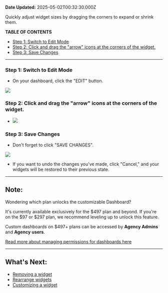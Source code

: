 **Date Updated:** 2025-05-02T00:32:30.000Z

Quickly adjust widget sizes by dragging the corners to expand or shrink them.

  
**TABLE OF CONTENTS**

   * [Step 1: Switch to Edit Mode](#Step-1%3A-Switch-to-Edit-Mode)
   * [Step 2: Click and drag the "arrow" icons at the corners of the widget.](#Step-2%3A%C2%A0Click-and-drag-the-)
   * [Step 3: Save Changes](#Step-3%3A-Save-Changes)

---

### **Step 1: Switch to Edit Mode**

* On your dashboard, click the "EDIT" button.  
    
![](https://s3.amazonaws.com/cdn.freshdesk.com/data/helpdesk/attachments/production/155010312014/original/wuCiEW339qP1nJXuhe8nIIkWPExQpqPbEQ.jpeg?1697544454)

### **Step 2:** Click and drag the "arrow" icons at the corners of the widget.

* ![](https://s3.amazonaws.com/cdn.freshdesk.com/data/helpdesk/attachments/production/155010312017/original/v-5n2Zkjlzfe7hpijadi1piM-0g9qBPrOg.png?1697544455)

### **Step 3: Save Changes**

* Don't forget to click "SAVE CHANGES".  
    
![](https://s3.amazonaws.com/cdn.freshdesk.com/data/helpdesk/attachments/production/155010312013/original/gOpwSLsBUP1OG_6CohEgt0kNP8LUCTphdQ.jpeg?1697544454)
* If you want to undo the changes you've made, click "Cancel," and your widgets will be restored to their previous state.

---

## **Note:**

Wondering which plan unlocks the customizable Dashboard?

It's currently available exclusively for the $497 plan and beyond. If you're on the $97 or $297 plan, we recommend leveling up to unlock this feature. 

Custom dashboards on $497+ plans can be accessed by **Agency Admins** and **Agency users**.

[Read more about managing permissions for dashboards here](https://help.gohighlevel.com/en/support/solutions/articles/155000001230)

---

## **What's Next:**

* [Removing a widget](https://help.gohighlevel.com/en/support/solutions/articles/155000001211)
* [Rearrange widgets](https://help.gohighlevel.com/en/support/solutions/articles/155000001210)
* [Customizing a widget](https://help.gohighlevel.com/en/support/solutions/articles/155000001207)

###   